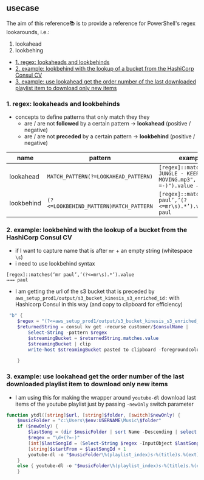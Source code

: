## usecase
The aim of this reference📚 is to provide a reference for PowerShell's regex lookarounds, i.e.:
1. lookahead
2. lookbehing


<!-- TOC -->

- [1. regex: lookaheads and lookbehinds](#1-regex-lookaheads-and-lookbehinds)
- [2. example: lookbehind with the lookup of a bucket from the HashiCorp Consul CV](#2-example-lookbehind-with-the-lookup-of-a-bucket-from-the-hashicorp-consul-cv)
- [3. example: use lookahead get the order number of the last downloaded playlist item to download only new items](#3-example-use-lookahead-get-the-order-number-of-the-last-downloaded-playlist-item-to-download-only-new-items)

<!-- /TOC -->

### 1. regex: lookaheads and lookbehinds
* concepts to define patterns that only match they they 
    * are / are not **followed** by a certain pattern → **lookahead** (positive / negative)
    * are / are not **preceded** by a certain pattern → **lookbehind** (positive / negative)

name       | pattern                                | example
-----------|----------------------------------------|-------------------------------------------------------------------------
lookahead  | `MATCH_PATTERN(?=LOOKAHEAD_PATTERN)`   | `[regex]::matches("39-JUNGLE - KEEP MOVING.mp3", "\d+(?=-)").value → 39`
lookbehind | `(?<=LOOKBEHIND_MATTERN)MATCH_PATTERN` | `[regex]::matches(‘mr paul’,’(?<=mr\s).*’).value → paul`

### 2. example: lookbehind with the lookup of a bucket from the HashiCorp Consul CV
* if I want to capture name that is after `mr` + an empty string (whitespace `\s`)
* i need to use lookbehind syntax

```
[regex]::matches(‘mr paul’,’(?<=mr\s).*’).value
→→→ paul
```

* I am getting the url of the s3 bucket that is preceded by `aws_setup_prod1/output/s3_bucket_kinesis_s3_enriched_id:` with Hashicorp Consul in this way (and copy to clipboard for efficiency)

```powershell
 "b" {
    $regex = "(?<=aws_setup_prod1/output/s3_bucket_kinesis_s3_enriched_id:).*"
    $returnedString = consul kv get -recurse customer/$consulName |
        Select-String -pattern $regex
        $streamingBucket = $returnedString.matches.value
        $streamingBucket | clip
        write-host $streamingBucket pasted to clipboard -foregroundcolor cyan
            
    }
```

### 3. example: use lookahead get the order number of the last downloaded playlist item to download only new items
* I am using this for making the wrapper around `youtube-dl` download last items of the youtube playlist just by passing `-newOnly` switch parameter

```powershell
function ytdl([string]$url, [string]$folder, [switch]$newOnly) {
    $musicFolder = "c:\Users\$env:USERNAME\Music\$folder"
    if ($newOnly) {
        $lastSong = (dir $musicFolder | sort Name -Descending | select -First 1).name
        $regex = "\d+(?=-)"
        [int]$lastSongId = (Select-String $regex -InputObject $lastSong).Matches.Value
        [string]$startFrom = $lastSongId + 1
        youtube-dl -o "$musicFolder\%(playlist_index)s-%(title)s.%(ext)s" --extract-audio --audio-format mp3 $url --playlist-start $startFrom
    }
    else { youtube-dl -o "$musicFolder\%(playlist_index)s-%(title)s.%(ext)s" --extract-audio --audio-format mp3 $url }
    }
```
